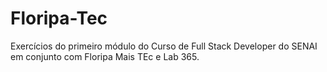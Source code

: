# Floripa-Tec
Exercícios do primeiro módulo do Curso de Full Stack Developer do SENAI em conjunto com Floripa Mais TEc e Lab 365.
